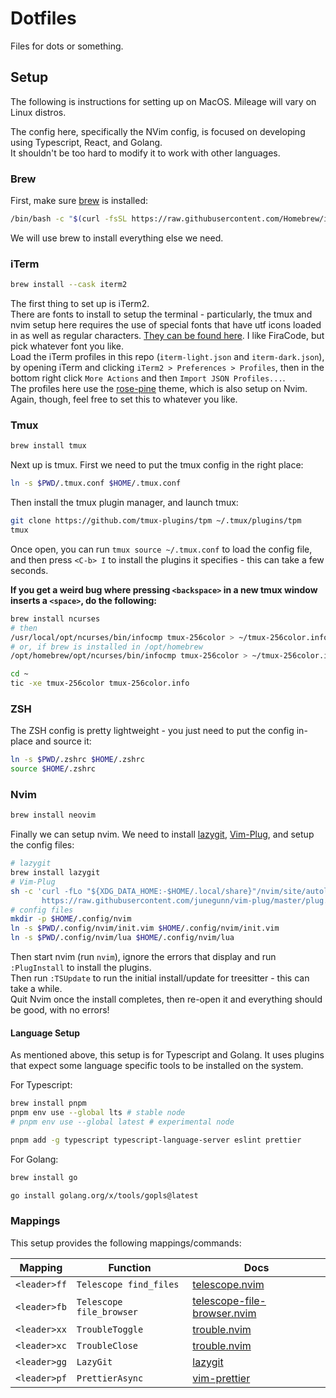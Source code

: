# Dotfiles

Files for dots or something.

## Setup

The following is instructions for setting up on MacOS. Mileage will vary on Linux distros.

The config here, specifically the NVim config, is focused on developing using Typescript, React, and Golang.  
It shouldn't be too hard to modify it to work with other languages.

### Brew

First, make sure [brew](brew.sh) is installed:

```bash
/bin/bash -c "$(curl -fsSL https://raw.githubusercontent.com/Homebrew/install/HEAD/install.sh)"
```

We will use brew to install everything else we need.

### iTerm

```bash
brew install --cask iterm2
```

The first thing to set up is iTerm2.  
There are fonts to install to setup the terminal - particularly, the tmux and nvim setup here requires the use of special fonts that have utf icons loaded in as well as regular characters. [They can be found here](https://www.nerdfonts.com/font-downloads). I like FiraCode, but pick whatever font you like.  
Load the iTerm profiles in this repo (`iterm-light.json` and `iterm-dark.json`), by opening iTerm and clicking `iTerm2 > Preferences > Profiles`, then in the bottom right click `More Actions` and then `Import JSON Profiles...`.  
The profiles here use the [rose-pine](https://rosepinetheme.com/) theme, which is also setup on Nvim. Again, though, feel free to set this to whatever you like.

### Tmux

```bash
brew install tmux
```

Next up is tmux. First we need to put the tmux config in the right place:

```bash
ln -s $PWD/.tmux.conf $HOME/.tmux.conf
```

Then install the tmux plugin manager, and launch tmux:

```bash
git clone https://github.com/tmux-plugins/tpm ~/.tmux/plugins/tpm
tmux
```

Once open, you can run `tmux source ~/.tmux.conf` to load the config file, and then press `<C-b> I` to install the plugins it specifies - this can take a few seconds.

**If you get a weird bug where pressing `<backspace>` in a new tmux window inserts a `<space>`, do the following:**

```bash
brew install ncurses
# then
/usr/local/opt/ncurses/bin/infocmp tmux-256color > ~/tmux-256color.info
# or, if brew is installed in /opt/homebrew
/opt/homebrew/opt/ncurses/bin/infocmp tmux-256color > ~/tmux-256color.info

cd ~
tic -xe tmux-256color tmux-256color.info
```

### ZSH

The ZSH config is pretty lightweight - you just need to put the config in-place and source it:

```bash
ln -s $PWD/.zshrc $HOME/.zshrc
source $HOME/.zshrc
```

### Nvim

```bash
brew install neovim
```

Finally we can setup nvim. We need to install [lazygit](https://github.com/jesseduffield/lazygit), [Vim-Plug](https://github.com/junegunn/vim-plug), and setup the config files:

```bash
# lazygit
brew install lazygit
# Vim-Plug
sh -c 'curl -fLo "${XDG_DATA_HOME:-$HOME/.local/share}"/nvim/site/autoload/plug.vim --create-dirs \
       https://raw.githubusercontent.com/junegunn/vim-plug/master/plug.vim'
# config files
mkdir -p $HOME/.config/nvim
ln -s $PWD/.config/nvim/init.vim $HOME/.config/nvim/init.vim
ln -s $PWD/.config/nvim/lua $HOME/.config/nvim/lua
```

Then start nvim (run `nvim`), ignore the errors that display and run `:PlugInstall` to install the plugins.  
Then run `:TSUpdate` to run the initial install/update for treesitter - this can take a while.  
Quit Nvim once the install completes, then re-open it and everything should be good, with no errors!

#### Language Setup

As mentioned above, this setup is for Typescript and Golang. It uses plugins that expect some language specific tools to be installed on the system.

For Typescript:

```bash
brew install pnpm
pnpm env use --global lts # stable node
# pnpm env use --global latest # experimental node

pnpm add -g typescript typescript-language-server eslint prettier
```

For Golang:

```bash
brew install go

go install golang.org/x/tools/gopls@latest
```

### Mappings

This setup provides the following mappings/commands:

| Mapping      | Function                 | Docs                                                                                         |
| ------------ | ------------------------ | -------------------------------------------------------------------------------------------- |
| `<leader>ff` | `Telescope find_files`   | [telescope.nvim](https://github.com/nvim-telescope/telescope.nvim)                           |
| `<leader>fb` | `Telescope file_browser` | [telescope-file-browser.nvim](https://github.com/nvim-telescope/telescope-file-browser.nvim) |
| `<leader>xx` | `TroubleToggle`          | [trouble.nvim](https://github.com/folke/trouble.nvim)                                        |
| `<leader>xc` | `TroubleClose`           | [trouble.nvim](https://github.com/folke/trouble.nvim)                                        |
| `<leader>gg` | `LazyGit`                | [lazygit](https://github.com/jesseduffield/lazygit)                                          |
| `<leader>pf` | `PrettierAsync`          | [vim-prettier](https://github.com/prettier/vim-prettier)                                     |
